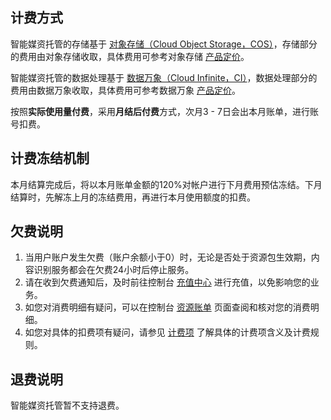 ## 计费方式

智能媒资托管的存储基于 [对象存储（Cloud Object Storage，COS）](https://cloud.tencent.com/document/product/436)，存储部分的费用由对象存储收取，具体费用可参考对象存储 [产品定价](https://cloud.tencent.com/document/product/436/16871)。

智能媒资托管的数据处理基于 [数据万象（Cloud Infinite，CI）](https://cloud.tencent.com/document/product/460)，数据处理部分的费用由数据万象收取，具体费用可参考数据万象 [产品定价](https://cloud.tencent.com/document/product/460/6970)。

按照**实际使用量付费**，采用**月结后付费**方式，次月3 - 7日会出本月账单，进行账号扣费。


## 计费冻结机制

本月结算完成后，将以本月账单金额的120%对帐户进行下月费用预估冻结。下月结算时，先解冻上月的冻结费用，再进行本月使用额度的扣费。  

## 欠费说明

1. 当用户账户发生欠费（账户余额小于0）时，无论是否处于资源包生效期，内容识别服务都会在欠费24小时后停止服务。
2. 请在收到欠费通知后，及时前往控制台 [充值中心](https://console.cloud.tencent.com/account/recharge) 进行充值，以免影响您的业务。
3. 如您对消费明细有疑问，可以在控制台 [资源账单](https://console.cloud.tencent.com/account/resources) 页面查阅和核对您的消费明细。
4. 如您对具体的扣费项有疑问，请参见 [计费项](https://cloud.tencent.com/document/product/1247/45320) 了解具体的计费项含义及计费规则。


## 退费说明

智能媒资托管暂不支持退费。
